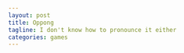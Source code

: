 ```yaml
---
layout: post
title: Oppong
tagline: I don't know how to pronounce it either
categories: games
---
```

<script type="text/javascript" src="/games/oppong/assets/js/phaser.min.js"></script>
<script type="text/javascript" src="/games/oppong/src/boot.js"></script>
<script type="text/javascript" src="/games/oppong/src/load.js"></script>
<script type="text/javascript" src="/games/oppong/src/menu.js"></script>
<script type="text/javascript" src="/games/oppong/src/play.js"></script>
<script type="text/javascript" src="/games/oppong/src/game.js"></script>
